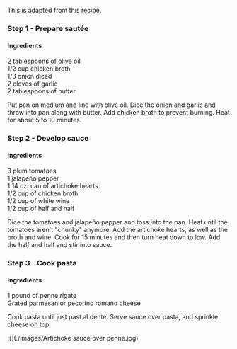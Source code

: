This is adapted from this [recipe](http://thepioneerwoman.com/cooking/wednesday-night-dinner-spaghetti-with-artichoke-hearts-and-tomatoes/).

### Step 1 - Prepare sautée

#### Ingredients

2 tablespoons of olive oil  
1/2 cup chicken broth  
1/3 onion diced  
2 cloves of garlic  
2 tablespoons of butter  

Put pan on medium and line with olive oil. 
Dice the onion and garlic and throw into pan along with butter.
Add chicken broth to prevent burning.
Heat for about 5 to 10 minutes.

### Step 2 - Develop sauce

#### Ingredients

3 plum tomatoes  
1 jalapeño pepper  
1 14 oz. can of artichoke hearts  
1/2 cup of chicken broth  
1/2 cup of white wine  
1/2 cup of half and half  

Dice the tomatoes and jalapeño pepper and toss into the pan.
Heat until the tomatoes aren't "chunky" anymore.
Add the artichoke hearts, as well as the broth and wine.
Cook for 15 minutes and then turn heat down to low.
Add the half and half and stir into sauce.

### Step 3 - Cook pasta

#### Ingredients

1 pound of penne rigate  
Grated parmesan or pecorino romano cheese

Cook pasta until just past al dente.
Serve sauce over pasta, and sprinkle cheese on top.

![](./images/Artichoke sauce over penne.jpg)
